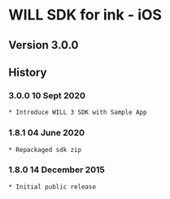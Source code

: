 # WILL SDK for ink - iOS

## Version 3.0.0

## History

### 3.0.0   10 Sept 2020
    * Introduce WILL 3 SDK with Sample App

### 1.8.1   04 June 2020
    * Repackaged sdk zip

### 1.8.0   14 December 2015
    * Initial public release

    